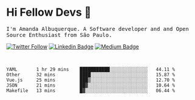 # Hi Fellow Devs :wave:
   
<p>
  <samp>
    I'm Amanda Albuquerque. A Software developer and and Open Source Enthusiast from São Paulo.
  </samp>

  
  [![Twitter Follow](https://img.shields.io/twitter/follow/alalbux?style=social)](https://www.twitter.com/alalbux)
  [![Linkedin Badge](https://img.shields.io/badge/-alalbux-blue?style=flat-square&logo=Linkedin&logoColor=white&link=https://www.linkedin.com/in/alalbux/)](https://www.linkedin.com/in/alalbux/)
  [![Medium Badge](https://img.shields.io/badge/-alalbux-black?style=flat-square&logo=Medium&logoColor=white&link=https://medium.com/@alalbux)](https://medium.com/@alalbux)
</p>

  <br/>
  

<!--START_SECTION:waka-->
```text
YAML       1 hr 29 mins    ███████████░░░░░░░░░░░░░░   44.11 % 
Other      32 mins         ████░░░░░░░░░░░░░░░░░░░░░   15.87 % 
Vue.js     25 mins         ███▒░░░░░░░░░░░░░░░░░░░░░   12.70 % 
JSON       21 mins         ██▓░░░░░░░░░░░░░░░░░░░░░░   10.64 % 
Makefile   13 mins         █▓░░░░░░░░░░░░░░░░░░░░░░░   06.44 % 
```
<!--END_SECTION:waka-->

